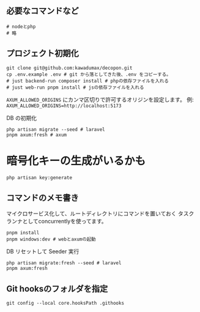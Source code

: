 ## 必要なコマンドなど

```shell
# nodeとphp
# 略
```

## プロジェクト初期化

```shell
git clone git@github.com:kawadumax/decopon.git
cp .env.example .env # git から落としてきた後、.env をコピーする。
# just backend-run composer install # phpの依存ファイルを入れる
# just web-run pnpm install # jsの依存ファイルを入れる
```

`AXUM_ALLOWED_ORIGINS` にカンマ区切りで許可するオリジンを設定します。
例: `AXUM_ALLOWED_ORIGINS=http://localhost:5173`

DB の初期化

```shell
php artisan migrate --seed # laravel
pnpm axum:fresh # axum
```

# 暗号化キーの生成がいるかも

```shell
php artisan key:generate
```

## コマンドのメモ書き
マイクロサービス化して、ルートディレクトリにコマンドを置いておく
タスクランナとしてconcurrentlyを使ってます。

```shell
pnpm install
pnpm windows:dev # webとaxumの起動
```

DB リセットして Seeder 実行

```
php artisan migrate:fresh --seed # laravel
pnpm axum:fresh
```

## Git hooksのフォルダを指定
```
git config --local core.hooksPath .githooks
```
